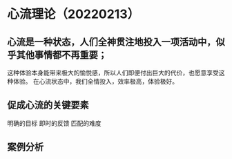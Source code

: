 # 心流理论（20220213）
## 心流是一种状态，人们全神贯注地投入一项活动中，似乎其他事情都不再重要；
这种体验本身能带来极大的愉悦感，所以人们即便付出巨大的代价，也愿意享受这种体验。
在心流状态中，我们全情投入，效率极高，体验极好。
## 促成心流的关键要素
明确的目标
即时的反馈
匹配的难度
## 案例分析
